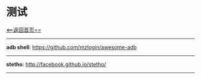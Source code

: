 # 测试


[<==返回首页==](https://github.com/fengyongge/AndroidOpenCollect)

---

**adb shell**:  https://github.com/mzlogin/awesome-adb

---

**stetho**:  http://facebook.github.io/stetho/

---

